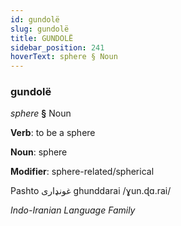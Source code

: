 ```yaml
---
id: gundolë
slug: gundolë
title: GUNDOLË
sidebar_position: 241
hoverText: sphere § Noun
---
```


### gundolë

*sphere* **§** Noun

**Verb**: to be a sphere

**Noun**: sphere

**Modifier**: sphere-related/spherical

Pashto غونډاری‎ ghunddarai /ɣun.ɖɑ.rai/

*Indo-Iranian Language Family*